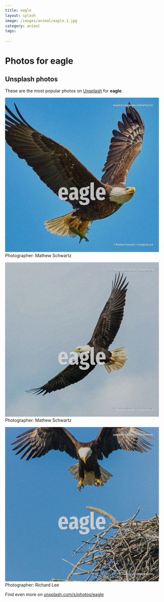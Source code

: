 ```yaml
---
title: eagle
layout: splash
image: /images/animal/eagle.1.jpg
category: animal
tags:

---
```

# Photos for eagle
 
## Unsplash photos
These are the most popular photos on [Unsplash](https://unsplash.com) for **eagle**.
 
![eagle](/images/animal/eagle.1.jpg)
Photographer:  Mathew Schwartz
 
![eagle](/images/animal/eagle.2.jpg)
Photographer:  Mathew Schwartz
 
![eagle](/images/animal/eagle.3.jpg)
Photographer:  Richard Lee
 
Find even more on [unsplash.com/s/photos/eagle](https://unsplash.com/s/photos/eagle)
 
